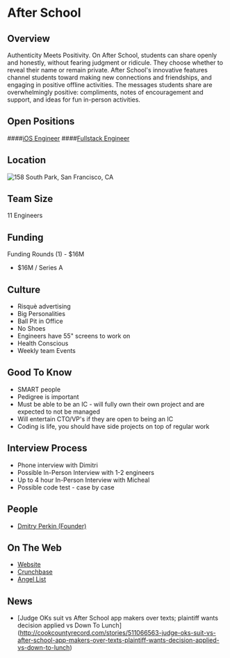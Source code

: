 # After School
## Overview
Authenticity Meets Positivity. On After School, students can share openly and honestly, without fearing judgment or ridicule. They choose whether to reveal their name or remain private.
After School's innovative features channel students toward making new connections and friendships, and engaging in positive offline activities.
The messages students share are overwhelmingly positive: compliments, notes of encouragement and support, and ideas for fun in-person activities.

## Open Positions
####[iOS Engineer](https://github.com/the31337/jobs/blob/master/after-school/iOS_Developer.md)
####[Fullstack Engineer](https://github.com/the31337/jobs/blob/master/after-school/Fullstack_PHP.md)

## Location
![158 South Park, San Francisco, CA](https://maps.googleapis.com/maps/api/staticmap?center=158+South+Park,+San+Francisco,+CA&zoom=13&scale=false&size=600x300&maptype=roadmap&format=png&visual_refresh=true)  

## Team Size
11 Engineers

## Funding
Funding Rounds (1) - $16M
+	$16M / Series A

## Culture
+ Risquè advertising  
+ Big Personalities
+ Ball Pit in Office
+ No Shoes
+ Engineers have 55" screens to work on
+ Health Conscious
+ Weekly team Events

## Good To Know
+ SMART people
+ Pedigree is important
+ Must be able to be an IC - will fully own their own project and are expected to not be managed  
+ Will entertain CTO/VP's if they are open to being an IC
+ Coding is life, you should have side projects on top of regular work

## Interview Process
+ Phone interview with Dimitri
+ Possible In-Person Interview with 1-2 engineers
+ Up to 4 hour In-Person Interview with Micheal
+ Possible code test - case by case

## People
+ [Dmitry Perkin (Founder)](https://www.linkedin.com/in/dmitryperkin)

## On The Web
+ [Website](https://afterschoolapp.com/)
+ [Crunchbase](https://www.crunchbase.com/organization/after-school#/entity)
+ [Angel List](https://angel.co/afterschool)

## News
+ [Judge OKs suit vs After School app makers over texts; plaintiff wants decision applied vs Down To Lunch] (http://cookcountyrecord.com/stories/511066563-judge-oks-suit-vs-after-school-app-makers-over-texts-plaintiff-wants-decision-applied-vs-down-to-lunch)
